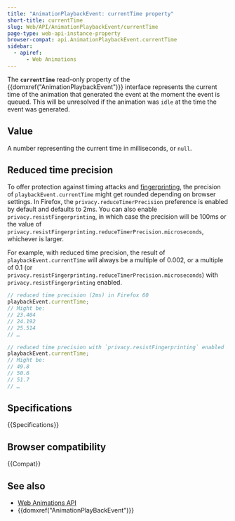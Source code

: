 ```yaml
---
title: "AnimationPlaybackEvent: currentTime property"
short-title: currentTime
slug: Web/API/AnimationPlaybackEvent/currentTime
page-type: web-api-instance-property
browser-compat: api.AnimationPlaybackEvent.currentTime
sidebar:
  - apiref:
      - Web Animations
---
```


The **`currentTime`** read-only property of the {{domxref("AnimationPlaybackEvent")}} interface represents the current time of the animation that generated the event at the moment the event is queued. This will be unresolved if the animation was `idle` at the time the event was generated.

## Value

A number representing the current time in milliseconds, or `null`.

## Reduced time precision

To offer protection against timing attacks and [fingerprinting](/en-US/docs/Glossary/Fingerprinting), the precision of `playbackEvent.currentTime` might get rounded depending on browser settings. In Firefox, the `privacy.reduceTimerPrecision` preference is enabled by default and defaults to 2ms. You can also enable `privacy.resistFingerprinting`, in which case the precision will be 100ms or the value of `privacy.resistFingerprinting.reduceTimerPrecision.microseconds`, whichever is larger.

For example, with reduced time precision, the result of `playbackEvent.currentTime` will always be a multiple of 0.002, or a multiple of 0.1 (or `privacy.resistFingerprinting.reduceTimerPrecision.microseconds`) with `privacy.resistFingerprinting` enabled.

```js
// reduced time precision (2ms) in Firefox 60
playbackEvent.currentTime;
// Might be:
// 23.404
// 24.192
// 25.514
// …

// reduced time precision with `privacy.resistFingerprinting` enabled
playbackEvent.currentTime;
// Might be:
// 49.8
// 50.6
// 51.7
// …
```

## Specifications

{{Specifications}}

## Browser compatibility

{{Compat}}

## See also

- [Web Animations API](/en-US/docs/Web/API/Web_Animations_API)
- {{domxref("AnimationPlayBackEvent")}}
